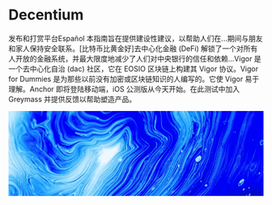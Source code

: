 # Decentium

发布和打赏平台Español 本指南旨在提供建设性建议，以帮助人们在...期间与朋友和家人保持安全联系。[比特币比黄金好]去中心化金融 (DeFi) 解锁了一个对所有人开放的金融系统，并最大限度地减少了人们对中央银行的信任和依赖...Vigor 是一个去中心化自治 (dac) 社区，它在 EOSIO 区块链上构建其 Vigor 协议。Vigor for Dummies 是为那些以前没有加密或区块链知识的人编写的。它使 Vigor 易于理解。Anchor 即将登陆移动端，iOS 公测版从今天开始。在此测试中加入 Greymass 并提供反馈以帮助塑造产品。

![1](1.png)


